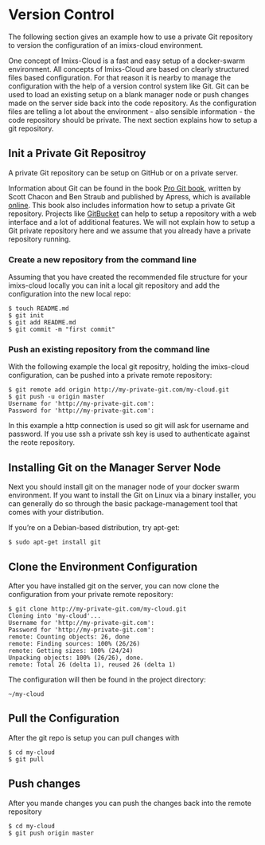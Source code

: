 # Version Control

The following section gives an example how to use a private Git repository to version the configuration of an imixs-cloud environment. 

One concept of Imixs-Cloud is a fast and easy setup of a docker-swarm environment. All concepts of Imixs-Cloud are based on clearly structured files based configuration. For that reason it is nearby to manage the configuration with the help of a version control system like Git.
Git can be used to load an existing setup on a blank manager node or push changes made on the server side back into the code repository. As the configuration files are telling a lot about the environment - also sensible information - the code repository should be private. The next section explains how to setup a git repository. 


## Init a Private Git Repositroy

A private Git repository can be setup on GitHub or on a private server. 

Information about Git can be found in the book [Pro Git book](https://git-scm.com/book/en/v2), written by Scott Chacon and Ben Straub and published by Apress, which is available [online](https://git-scm.com/book/en/v2). This book also includes information how to setup a private Git repository. Projects like [GitBucket](https://github.com/gitbucket/gitbucket) can help to setup a repository with a web interface and a lot of additional features.  We will not explain how to setup a Git private repository here and we assume that you already have a private repository running. 



### Create a new repository from the command line

Assuming that you have created the recommended file structure for your imixs-cloud locally you can init a local git repository and add the configuration into the new local repo:

	$ touch README.md
	$ git init
	$ git add README.md
	$ git commit -m "first commit"


### Push an existing repository from the command line

With the following example the local git repositry, holding the imixs-cloud configuration, can be pushed into a private remote repository:
 
	$ git remote add origin http://my-private-git.com/my-cloud.git
	$ git push -u origin master
	Username for 'http://my-private-git.com': 
	Password for 'http://my-private-git.com': 

In this example a http connection is used so git will ask for username and password. If you use ssh a private ssh key is used to authenticate against the reote repository. 


## Installing Git on the Manager Server Node

Next you should install git on the manager node of your docker swarm environment.
If you want to install the Git on Linux via a binary installer, you can generally do so through the basic package-management tool that comes with your distribution. 

If you’re on a Debian-based distribution, try apt-get:

	$ sudo apt-get install git



## Clone the Environment Configuration 

After you have installed git on the server, you can now clone the configuration from your private remote repository: 


	$ git clone http://my-private-git.com/my-cloud.git
	Cloning into 'my-cloud'...
	Username for 'http://my-private-git.com': 
	Password for 'http://my-private-git.com': 
	remote: Counting objects: 26, done
	remote: Finding sources: 100% (26/26)
	remote: Getting sizes: 100% (24/24)
	Unpacking objects: 100% (26/26), done.
	remote: Total 26 (delta 1), reused 26 (delta 1)
	
	
The configuration will then be found in the project directory:

	~/my-cloud
	

## Pull the Configuration 	

After the git repo is setup you can pull changes with

	$ cd my-cloud
	$ git pull


## Push changes 	

After you mande changes you can push the changes back into the remote repository

	$ cd my-cloud
	$ git push origin master

 